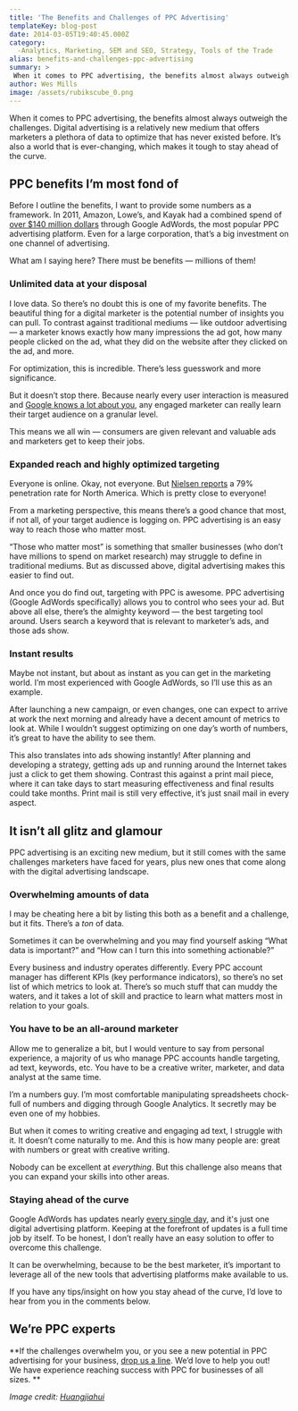 ```yaml
---
title: 'The Benefits and Challenges of PPC Advertising'
templateKey: blog-post
date: 2014-03-05T19:40:45.000Z
category: 
  -Analytics, Marketing, SEM and SEO, Strategy, Tools of the Trade
alias: benefits-and-challenges-ppc-advertising
summary: > 
 When it comes to PPC advertising, the benefits almost always outweigh the challenges. Digital advertising is a relatively new medium that offers marketers a plethora of data to optimize that has never existed before. It’s also a world that is ever-changing, which makes it tough to stay ahead of the curve.
author: Wes Mills
image: /assets/rubikscube_0.png
---
```


When it comes to PPC advertising, the benefits almost always outweigh the challenges. Digital advertising is a relatively new medium that offers marketers a plethora of data to optimize that has never existed before. It’s also a world that is ever-changing, which makes it tough to stay ahead of the curve.

PPC benefits I’m most fond of
-----------------------------

Before I outline the benefits, I want to provide some numbers as a framework. In 2011, Amazon, Lowe’s, and Kayak had a combined spend of [over $140 million dollars](http://www.wordstream.com/articles/google-earnings) through Google AdWords, the most popular PPC advertising platform. Even for a large corporation, that’s a big investment on one channel of advertising.

What am I saying here? There must be benefits — millions of them!

### Unlimited data at your disposal

I love data. So there’s no doubt this is one of my favorite benefits. The beautiful thing for a digital marketer is the potential number of insights you can pull. To contrast against traditional mediums — like outdoor advertising — a marketer knows exactly how many impressions the ad got, how many people clicked on the ad, what they did on the website after they clicked on the ad, and more.

For optimization, this is incredible. There’s less guesswork and more significance.

But it doesn’t stop there. Because nearly every user interaction is measured and [Google knows a lot about you](https://support.google.com/analytics/answer/2799357?hl=en), any engaged marketer can really learn their target audience on a granular level.

This means we all win — consumers are given relevant and valuable ads and marketers get to keep their jobs.

### Expanded reach and highly optimized targeting

Everyone is online. Okay, not everyone. But [Nielsen reports](http://www.nielsen.com/us/en/insights/reports/2012/how-digital-influences-how-we-shop-around-the-world.html) a 79% penetration rate for North America. Which is pretty close to everyone!

From a marketing perspective, this means there’s a good chance that most, if not all, of your target audience is logging on. PPC advertising is an easy way to reach those who matter most.

“Those who matter most” is something that smaller businesses (who don’t have millions to spend on market research) may struggle to define in traditional mediums. But as discussed above, digital advertising makes this easier to find out.

And once you do find out, targeting with PPC is awesome. PPC advertising (Google AdWords specifically) allows you to control who sees your ad. But above all else, there’s the almighty keyword — the best targeting tool around. Users search a keyword that is relevant to marketer’s ads, and those ads show.

### Instant results

Maybe not instant, but about as instant as you can get in the marketing world. I’m most experienced with Google AdWords, so I’ll use this as an example.

After launching a new campaign, or even changes, one can expect to arrive at work the next morning and already have a decent amount of metrics to look at. While I wouldn’t suggest optimizing on one day’s worth of numbers, it’s great to have the ability to see them.

This also translates into ads showing instantly! After planning and developing a strategy, getting ads up and running around the Internet takes just a click to get them showing. Contrast this against a print mail piece, where it can take days to start measuring effectiveness and final results could take months. Print mail is still very effective, it’s just snail mail in every aspect.

It isn’t all glitz and glamour
------------------------------

PPC advertising is an exciting new medium, but it still comes with the same challenges marketers have faced for years, plus new ones that come along with the digital advertising landscape.

### Overwhelming amounts of data

I may be cheating here a bit by listing this both as a benefit and a challenge, but it fits. There’s a _ton_ of data.

Sometimes it can be overwhelming and you may find yourself asking “What data is important?” and “How can I turn this into something actionable?”

Every business and industry operates differently. Every PPC account manager has different KPIs (key performance indicators), so there’s no set list of which metrics to look at. There’s so much stuff that can muddy the waters, and it takes a lot of skill and practice to learn what matters most in relation to your goals.

### You have to be an all-around marketer

Allow me to generalize a bit, but I would venture to say from personal experience, a majority of us who manage PPC accounts handle targeting, ad text, keywords, etc. You have to be a creative writer, marketer, and data analyst at the same time.

I’m a numbers guy. I’m most comfortable manipulating spreadsheets chock-full of numbers and digging through Google Analytics. It secretly may be even one of my hobbies.

But when it comes to writing creative and engaging ad text, I struggle with it. It doesn’t come naturally to me. And this is how many people are: great with numbers or great with creative writing.

Nobody can be excellent at _everything_. But this challenge also means that you can expand your skills into other areas.

### Staying ahead of the curve

Google AdWords has updates nearly [every single day](http://adwords.blogspot.com/), and it's just one digital advertising platform. Keeping at the forefront of updates is a full time job by itself. To be honest, I don’t really have an easy solution to offer to overcome this challenge.

It can be overwhelming, because to be the best marketer, it’s important to leverage all of the new tools that advertising platforms make available to us.

If you have any tips/insight on how you stay ahead of the curve, I’d love to hear from you in the comments below.

We’re PPC experts
-----------------

**If the challenges overwhelm you, or you see a new potential in PPC advertising for your business, [drop us a line](http://www.digett.com/contact-us). We’d love to help you out! We have experience reaching success with PPC for businesses of all sizes. **

_Image credit: [Huangjiahui](http://www.flickr.com/photos/huangjiahui/)_